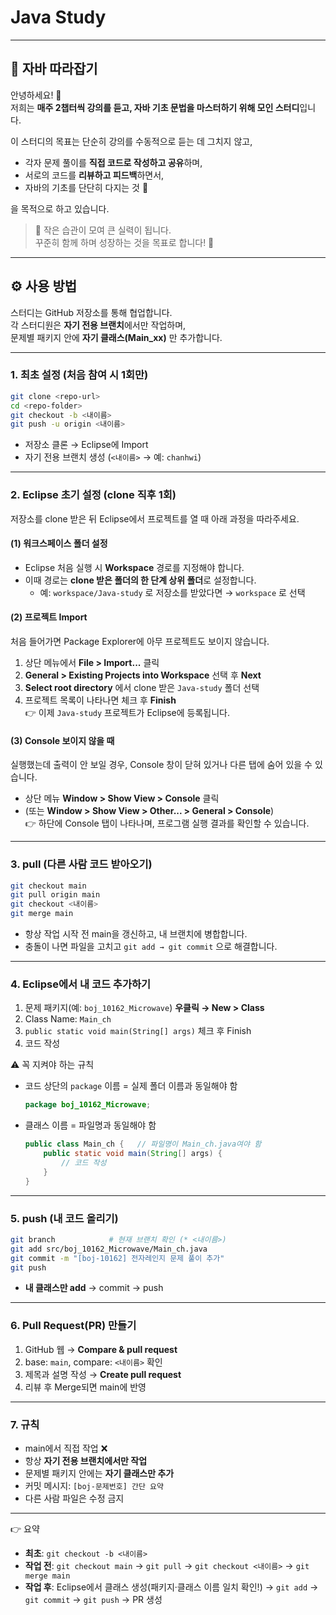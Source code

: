 # Java Study

---

## 📖 자바 따라잡기

안녕하세요! 👋  
저희는 **매주 2챕터씩 강의를 듣고, 자바 기초 문법을 마스터하기 위해 모인 스터디**입니다.  

이 스터디의 목표는 단순히 강의를 수동적으로 듣는 데 그치지 않고,  
- 각자 문제 풀이를 **직접 코드로 작성하고 공유**하며,  
- 서로의 코드를 **리뷰하고 피드백**하면서,  
- 자바의 기초를 단단히 다지는 것 💪  

을 목적으로 하고 있습니다.  

> 🌱 작은 습관이 모여 큰 실력이 됩니다.  
> 꾸준히 함께 하며 성장하는 것을 목표로 합니다! 🚀  

---

## ⚙️ 사용 방법

스터디는 GitHub 저장소를 통해 협업합니다.  
각 스터디원은 **자기 전용 브랜치**에서만 작업하며,  
문제별 패키지 안에 **자기 클래스(Main_xx)** 만 추가합니다.  

---

### 1. 최초 설정 (처음 참여 시 1회만)
```bash
git clone <repo-url>
cd <repo-folder>
git checkout -b <내이름>
git push -u origin <내이름>
```

- 저장소 클론 → Eclipse에 Import  
- 자기 전용 브랜치 생성 (`<내이름>` → 예: `chanhwi`)

---

### 2. Eclipse 초기 설정 (clone 직후 1회)
저장소를 clone 받은 뒤 Eclipse에서 프로젝트를 열 때 아래 과정을 따라주세요.

#### (1) 워크스페이스 폴더 설정
- Eclipse 처음 실행 시 **Workspace** 경로를 지정해야 합니다.  
- 이때 경로는 **clone 받은 폴더의 한 단계 상위 폴더**로 설정합니다.  
  - 예: `workspace/Java-study` 로 저장소를 받았다면 → `workspace` 로 선택  

#### (2) 프로젝트 Import
처음 들어가면 Package Explorer에 아무 프로젝트도 보이지 않습니다.  
1. 상단 메뉴에서 **File > Import...** 클릭  
2. **General > Existing Projects into Workspace** 선택 후 **Next**  
3. **Select root directory** 에서 clone 받은 `Java-study` 폴더 선택  
4. 프로젝트 목록이 나타나면 체크 후 **Finish**  
👉 이제 `Java-study` 프로젝트가 Eclipse에 등록됩니다.

#### (3) Console 보이지 않을 때
실행했는데 출력이 안 보일 경우, Console 창이 닫혀 있거나 다른 탭에 숨어 있을 수 있습니다.  
- 상단 메뉴 **Window > Show View > Console** 클릭  
- (또는 **Window > Show View > Other... > General > Console**)  
👉 하단에 Console 탭이 나타나며, 프로그램 실행 결과를 확인할 수 있습니다.

---

### 3. pull (다른 사람 코드 받아오기)
```bash
git checkout main
git pull origin main
git checkout <내이름>
git merge main
```

- 항상 작업 시작 전 main을 갱신하고, 내 브랜치에 병합합니다.  
- 충돌이 나면 파일을 고치고 `git add → git commit` 으로 해결합니다.  

---

### 4. Eclipse에서 내 코드 추가하기
1. 문제 패키지(예: `boj_10162_Microwave`) **우클릭 → New > Class**  
2. Class Name: `Main_ch`  
3. `public static void main(String[] args)` 체크 후 Finish  
4. 코드 작성  

⚠️ 꼭 지켜야 하는 규칙  
- 코드 상단의 `package` 이름 = 실제 폴더 이름과 동일해야 함  
  ```java
  package boj_10162_Microwave;
  ```
- 클래스 이름 = 파일명과 동일해야 함  
  ```java
  public class Main_ch {   // 파일명이 Main_ch.java여야 함
      public static void main(String[] args) {
          // 코드 작성
      }
  }
  ```

---

### 5. push (내 코드 올리기)
```bash
git branch            # 현재 브랜치 확인 (* <내이름>)
git add src/boj_10162_Microwave/Main_ch.java
git commit -m "[boj-10162] 전자레인지 문제 풀이 추가"
git push
```

- **내 클래스만 add** → commit → push  

---

### 6. Pull Request(PR) 만들기
1. GitHub 웹 → **Compare & pull request**  
2. base: `main`, compare: `<내이름>` 확인  
3. 제목과 설명 작성 → **Create pull request**  
4. 리뷰 후 Merge되면 main에 반영  

---

### 7. 규칙
- main에서 직접 작업 ❌  
- 항상 **자기 전용 브랜치에서만 작업**  
- 문제별 패키지 안에는 **자기 클래스만 추가**  
- 커밋 메시지: `[boj-문제번호] 간단 요약`  
- 다른 사람 파일은 수정 금지  

---

👉 요약  
- **최초**: `git checkout -b <내이름>`  
- **작업 전**: `git checkout main` → `git pull` → `git checkout <내이름>` → `git merge main`  
- **작업 후**: Eclipse에서 클래스 생성(패키지·클래스 이름 일치 확인!) → `git add` → `git commit` → `git push` → PR 생성